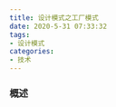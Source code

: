 ```yaml
---
title: 设计模式之工厂模式
date: 2020-5-31 07:33:32
tags:
- 设计模式
categories:
- 技术
---
```


### 概述



<!-- more -->